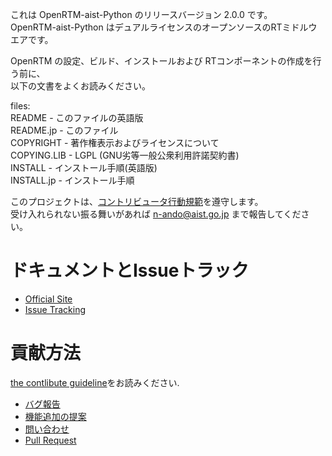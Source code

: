 これは OpenRTM-aist-Python のリリースバージョン 2.0.0 です。  
OpenRTM-aist-Python はデュアルライセンスのオープンソースのRTミドルウエアです。  

OpenRTM の設定、ビルド、インストールおよび RTコンポーネントの作成を行う前に、  
以下の文書をよくお読みください。

files:  
README      - このファイルの英語版  
README.jp   - このファイル  
COPYRIGHT   - 著作権表示およびライセンスについて  
COPYING.LIB - LGPL (GNU劣等一般公衆利用許諾契約書)  
INSTALL     - インストール手順(英語版)  
INSTALL.jp  - インストール手順  

このプロジェクトは、[コントリビュータ行動規範](.github/CODE_OF_CONDUCT.md)を遵守します。  
受け入れられない振る舞いがあれば n-ando@aist.go.jp まで報告してください。  

# ドキュメントとIssueトラック  
- [Official Site](http://openrtm.org)
- [Issue Tracking](https://github.com/OpenRTM/OpenRTM-aist-Python/issues)

# 貢献方法  
[the contlibute guideline](https://github.com/OpenRTM/OpenRTM-aist-Python/wiki/How-to-Contribute)をお読みください.

- [バグ報告](https://github.com/OpenRTM/OpenRTM-aist-Python/wiki/How-to-Contribute#バグ報告)
- [機能追加の提案](https://github.com/OpenRTM/OpenRTM-aist-Python/wiki/How-to-Contribute#機能追加の提案)
- [問い合わせ](https://github.com/OpenRTM/OpenRTM-aist-Python/wiki/How-to-Contribute#問い合わせ)
- [Pull Request](https://github.com/OpenRTM/OpenRTM-aist-Python/wiki/How-to-Contribute#pull-request)
